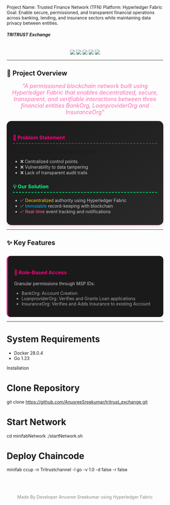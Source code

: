 Project Name: Trusted Finance Network (TFN)
Platform: Hyperledger Fabric
Goal: Enable secure, permissioned, and transparent financial operations across banking, lending, and insurance sectors while maintaining data privacy between entities.


  ##### TRITRUST Exchange






<div align="center">
  <br>
  <img src="https://img.shields.io/badge/hyperledger-2F3134?style=for-the-badge&logo=hyperledger&logoColor=white">
  <img src="https://img.shields.io/badge/go-%2300ADD8.svg?style=for-the-badge&logo=go&logoColor=white">
  <img src="https://img.shields.io/badge/docker-%230db7ed.svg?style=for-the-badge&logo=docker&logoColor=white">
  <img src="https://img.shields.io/badge/CouchDB-EA4C89?style=for-the-badge&logo=couchdb&logoColor=white">
  <img src="https://img.shields.io/badge/Blockchain-3DDC84?style=for-the-badge&logo=blockchain-dot-com&logoColor=white">
</div>

---

## 🌟 Project Overview

<p align="center" style="font-size: 18px; color: #FF69B4;">
  <em>"A permissioned blockchain network built using Hyperledger Fabric that enables decentralized, secure, transparent, and verifiable interactions between three financial entities BankOrg, LoanproviderOrg and InsuranceOrg"</em>
</p>

<div style="background: linear-gradient(145deg, #1a1a1a, #2a2a2a); padding: 20px; border-radius: 15px; box-shadow: 0 4px 8px rgba(255,0,127,0.2);">
  
  <h3 style="color: #FF007F; border-bottom: 2px dashed #FF007F; padding-bottom: 8px;">🚨 Problem Statement</h3>
  
  Traditional Financial systems suffer from:
  <ul style="color: #CCCCCC;">
    <li>❌ Centralized control points</li>
    <li>❌ Vulnerability to data tampering</li>
    <li>❌ Lack of transparent audit trails</li>
  </ul>
  
  <h3 style="color: #00FF7F; border-bottom: 2px dashed #00FF7F; padding-bottom: 8px; margin-top: 25px;">💡 Our Solution</h3>
  
  <ul style="color: #CCCCCC;">
    <li>✅ <span style="color: #FFD700;">Decentralized</span> authority using Hyperledger Fabric</li>
    <li>✅ <span style="color: #00BFFF;">Immutable</span> record-keeping with blockchain</li>
    <li>✅ <span style="color: #FF69B4;">Real-time</span> event tracking and notifications</li>
  </ul>

</div>

---

## ✨ Key Features

<div style="display: grid; grid-template-columns: repeat(auto-fit, minmax(300px, 1fr)); gap: 20px; margin-top: 30px;">

<div style="background: #1a1a1a; padding: 20px; border-radius: 12px; border-left: 4px solid #FF007F;">
  <h3 style="color: #FF007F;">🔐 Role-Based Access</h3>
  <p style="color: #CCCCCC;">Granular permissions through MSP IDs:</p>
  <ul style="color: #AAAAAA;">
    <li>BankOrg: Account Creation</li>
    <li>LoanproviderOrg: Verifies and Grants Loan applications</li>
    <li>InsuranceOrg: Verifies and Adds Insurance to existing Account</li>
  </ul>
</div>
</div>


---
# System Requirements
- Docker 28.0.4
- Go 1.23


Installation

# Clone Repository
git clone https://github.com/AnusreeSreekumar/tritrust_exchange.git


# Start Network
cd minifabNetwork
./startNetwork.sh

# Deploy Chaincode
minifab ccup -n Tritrustchannel -l go -v 1.0 -d false -r false


<div align="center" style="margin-top: 40px;"> <br> <p style="color: #888;">Made By Developer Anusree Sreekumar using Hyperledger Fabric</p> <div style="display: flex; justify-content: center; gap: 15px; margin-top: 20px;">  </div> </div>


